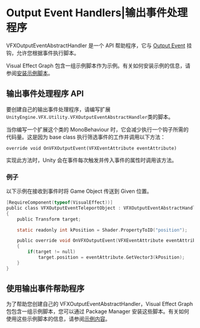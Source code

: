 # Output Event Handlers|输出事件处理程序
VFXOutputEventAbstractHandler 是一个 API 帮助程序，它与 [Output Event](https://docs.unity3d.com/Packages/com.unity.visualeffectgraph@17.0/manual/Contexts.html#output-events) 挂钩，允许您根据事件执行脚本。

Visual Effect Graph 包含一组示例脚本作为示例。有关如何安装示例的信息，请参阅[安装示例脚本](https://docs.unity3d.com/Packages/com.unity.visualeffectgraph@17.0/manual/OutputEventHandlers.html#installing-sample-scripts)。

## [](https://docs.unity3d.com/Packages/com.unity.visualeffectgraph@17.0/manual/OutputEventHandlers.html#output-event-handler-api)输出事件处理程序 API
要创建自己的输出事件处理程序，请编写扩展`UnityEngine.VFX.Utility.VFXOutputEventAbstractHandler`类的脚本。

当你编写一个扩展这个类的 MonoBehaviour 时，它会减少执行一个钩子所需的代码量。这是因为 base class 执行筛选事件的工作并调用以下方法：

`override void OnVFXOutputEvent(VFXEventAttribute eventAttribute)`

实现此方法时，Unity 会在事件每次触发并传入事件的属性时调用该方法。

### [](https://docs.unity3d.com/Packages/com.unity.visualeffectgraph@17.0/manual/OutputEventHandlers.html#example)例子

以下示例在接收到事件时将 Game Object 传送到 Given 位置。

```c
[RequireComponent(typeof(VisualEffect))]
public class VFXOutputEventTeleportObject : VFXOutputEventAbstractHandler
{
    public Transform target;

    static readonly int kPosition = Shader.PropertyToID("position");

    public override void OnVFXOutputEvent(VFXEventAttribute eventAttribute)
    {
        if(target != null)
            target.position = eventAttribute.GetVector3(kPosition);
    }
}
```

## [](https://docs.unity3d.com/Packages/com.unity.visualeffectgraph@17.0/manual/OutputEventHandlers.html#using-output-event-helpers)使用输出事件帮助程序

为了帮助您创建自己的 VFXOutputEventAbstractHandler，Visual Effect Graph 包包含一组示例脚本，您可以通过 Package Manager 安装这些脚本。有关如何使用这些示例脚本的信息，请参阅[示例内容](https://docs.unity3d.com/Packages/com.unity.visualeffectgraph@17.0/manual/sample-content.html)。